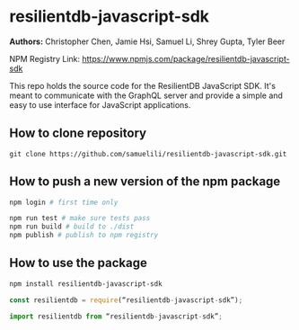 # resilientdb-javascript-sdk

**Authors:** Christopher Chen, Jamie Hsi, Samuel Li, Shrey Gupta, Tyler Beer

NPM Registry Link: https://www.npmjs.com/package/resilientdb-javascript-sdk

This repo holds the source code for the ResilientDB JavaScript SDK. It's meant to communicate with the GraphQL server and provide a simple and easy to use interface for JavaScript applications.

## How to clone repository
`git clone https://github.com/samuelili/resilientdb-javascript-sdk.git`

## How to push a new version of the npm package

```sh
npm login # first time only

npm run test # make sure tests pass
npm run build # build to ./dist
npm publish # publish to npm registry
```

## How to use the package
```sh
npm install resilientdb-javascript-sdk
```

```javascript
const resilientdb = require(“resilientdb-javascript-sdk”);

import resilientdb from “resilientdb-javascript-sdk”;
```